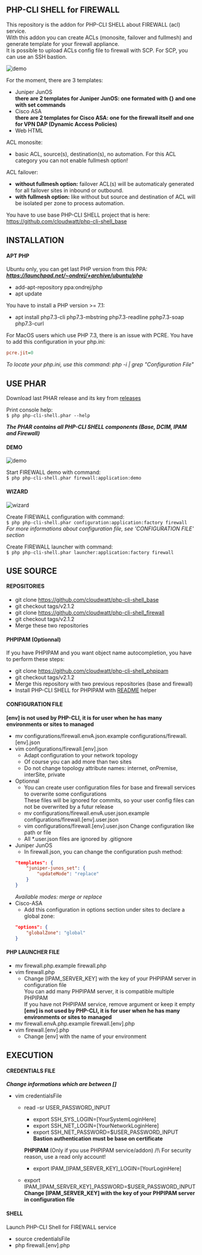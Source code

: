 PHP-CLI SHELL for FIREWALL
-------------------

This repository is the addon for PHP-CLI SHELL about FIREWALL (acl) service.<br />
With this addon you can create ACLs (monosite, failover and fullmesh) and generate template for your firewall appliance.<br />
It is possible to upload ACLs config file to firewall with SCP. For SCP, you can use an SSH bastion.

![demo](documentation/readme/demo.gif)

For the moment, there are 3 templates:
* Juniper JunOS<br />
  __there are 2 templates for Juniper JunOS: one formated with {} and one with set commands__
* Cisco ASA<br />
  __there are 2 templates for Cisco ASA: one for the firewall itself and one for VPN DAP (Dynamic Access Policies)__
* Web HTML

ACL monosite:
* basic ACL, source(s), destination(s), no automation. For this ACL category you can not enable fullmesh option!

ACL failover:
* __without fullmesh option:__ failover ACL(s) will be automaticaly generated for all failover sites in inbound or outbound.
* __with fullmesh option:__ like without but source and destination of ACL will be isolated per zone to process automation.

You have to use base PHP-CLI SHELL project that is here: https://github.com/cloudwatt/php-cli-shell_base


INSTALLATION
-------------------

#### APT PHP
Ubuntu only, you can get last PHP version from this PPA:<br />
__*https://launchpad.net/~ondrej/+archive/ubuntu/php*__
* add-apt-repository ppa:ondrej/php
* apt update

You have to install a PHP version >= 7.1:
* apt install php7.3-cli php7.3-mbstring php7.3-readline pphp7.3-soap php7.3-curl

For MacOS users which use PHP 7.3, there is an issue with PCRE.
You have to add this configuration in your php.ini:
```ini
pcre.jit=0
```
*To locate your php.ini, use this command: php -i | grep "Configuration File"*


## USE PHAR

Download last PHAR release and its key from [releases](https://github.com/cloudwatt/php-cli-shell_firewall/releases)

Print console help:<br />
`$ php php-cli-shell.phar --help`

__*The PHAR contains all PHP-CLI SHELL components (Base, DCIM, IPAM and Firewall)*__

#### DEMO

![demo](documentation/readme/demo.gif)

Start FIREWALL demo with command:<br />
`$ php php-cli-shell.phar firewall:application:demo`

#### WIZARD

![wizard](documentation/readme/wizard.gif)

Create FIREWALL configuration with command:<br />
`$ php php-cli-shell.phar configuration:application:factory firewall`<br />
*For more informations about configuration file, see 'CONFIGURATION FILE' section*

Create FIREWALL launcher with command:<br />
`$ php php-cli-shell.phar launcher:application:factory firewall`


## USE SOURCE

#### REPOSITORIES
* git clone https://github.com/cloudwatt/php-cli-shell_base
* git checkout tags/v2.1.2
* git clone https://github.com/cloudwatt/php-cli-shell_firewall
* git checkout tags/v2.1.2
* Merge these two repositories

#### PHPIPAM (Optionnal)
If you have PHPIPAM and you want object name autocompletion, you have to perform these steps:
* git clone https://github.com/cloudwatt/php-cli-shell_phpipam
* git checkout tags/v2.1.2
* Merge this repository with two previous repositories (base and firewall)
* Install PHP-CLI SHELL for PHPIPAM with [README](https://github.com/cloudwatt/php-cli-shell_phpipam) helper

#### CONFIGURATION FILE
__[env] is not used by PHP-CLI, it is for user when he has many environments or sites to managed__
* mv configurations/firewall.envA.json.example configurations/firewall.[env].json
* vim configurations/firewall.[env].json
    * Adapt configuration to your network topology
    * Of course you can add more than two sites
    * Do not change topology attribute names: internet, onPremise, interSite, private
* Optionnal
    * You can create user configuration files for base and firewall services to overwrite some configurations<br />
      These files will be ignored for commits, so your user config files can not be overwrited by a futur release
    * mv configurations/firewall.envA.user.json.example configurations/firewall.[env].user.json
    * vim configurations/firewall.[env].user.json
      Change configuration like path or file
    * All \*.user.json files are ignored by .gitignore
* Juniper JunOS
    * In firewall.json, you can change the configuration push method:<br />
	```json
	"templates": {
		"juniper-junos_set": {
			"updateMode": "replace"
		}
	}
	```
    *Available modes: merge or replace*
* Cisco-ASA
    * Add this configuration in options section under sites to declare a global zone:<br />
	```json
	"options": {
		"globalZone": "global"
	}
	```

#### PHP LAUNCHER FILE
* mv firewall.php.example firewall.php
* vim firewall.php
    * Change [IPAM_SERVER_KEY] with the key of your PHPIPAM server in configuration file<br />
      You can add many PHPIPAM server, it is compatible multiple PHPIPAM<br />
      If you have not PHPIPAM service, remove argument or keep it empty<br />
__[env] is not used by PHP-CLI, it is for user when he has many environments or sites to managed__
* mv firewall.envA.php.example firewall.[env].php
* vim firewall.[env].php
    * Change [env] with the name of your environment


EXECUTION
-------------------

#### CREDENTIALS FILE
__*Change informations which are between []*__
* vim credentialsFile
    * read -sr USER_PASSWORD_INPUT
        * export SSH_SYS_LOGIN=[YourSystemLoginHere]
        * export SSH_NET_LOGIN=[YourNetworkLoginHere]
        * export SSH_NET_PASSWORD=$USER_PASSWORD_INPUT<br />
        __Bastion authentication must be base on certificate__

        __PHPIPAM__ (Only if you use PHPIPAM service/addon)
        /!\ For security reason, use a read only account!
        * export IPAM_[IPAM_SERVER_KEY]_LOGIN=[YourLoginHere]
    * export IPAM_[IPAM_SERVER_KEY]_PASSWORD=$USER_PASSWORD_INPUT<br />
        __Change [IPAM_SERVER_KEY] with the key of your PHPIPAM server in configuration file__

#### SHELL
Launch PHP-CLI Shell for FIREWALL service
* source credentialsFile
* php firewall.[env].php
